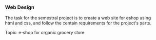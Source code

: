 ### Web Design

The task for the semestral project is to create a web site for eshop using html and css, and follow the centain requirements for the project's parts.


Topic: e-shop for organic grocery store 
